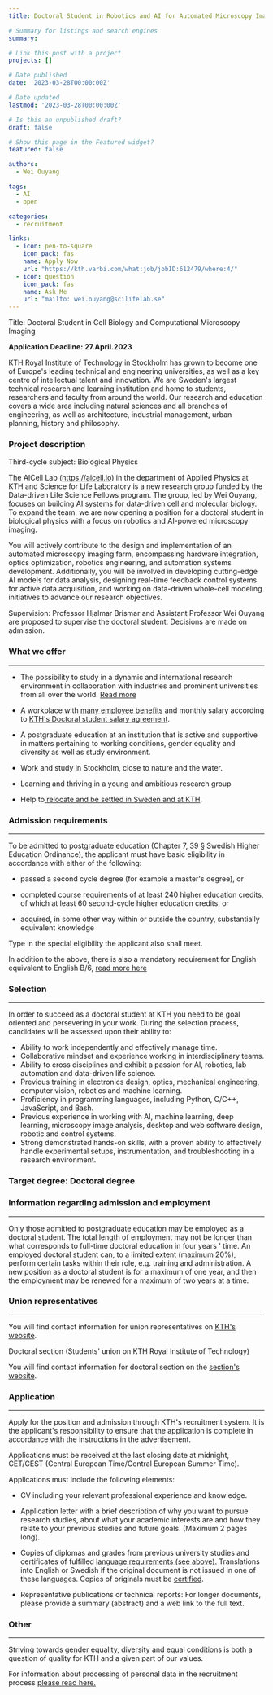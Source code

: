 ```yaml
---
title: Doctoral Student in Robotics and AI for Automated Microscopy Imaging

# Summary for listings and search engines
summary: 

# Link this post with a project
projects: []

# Date published
date: '2023-03-28T00:00:00Z'

# Date updated
lastmod: '2023-03-28T00:00:00Z'

# Is this an unpublished draft?
draft: false

# Show this page in the Featured widget?
featured: false

authors:
  - Wei Ouyang

tags:
  - AI
  - open

categories:
  - recruitment

links:
  - icon: pen-to-square
    icon_pack: fas
    name: Apply Now
    url: "https://kth.varbi.com/what:job/jobID:612479/where:4/"
  - icon: question
    icon_pack: fas
    name: Ask Me
    url: "mailto: wei.ouyang@scilifelab.se"
---
```

Title:  Doctoral Student in Cell Biology and Computational Microscopy Imaging

**Application Deadline: 27.April.2023**

KTH Royal Institute of Technology in Stockholm has grown to become one of Europe's leading technical and engineering universities, as well as a key centre of intellectual talent and innovation. We are Sweden's largest technical research and learning institution and home to students, researchers and faculty from around the world. Our research and education covers a wide area including natural sciences and all branches of engineering, as well as architecture, industrial management, urban planning, history and philosophy.

### Project description

Third-cycle subject: Biological Physics

The AICell Lab (https://aicell.io) in the department of Applied Physics at KTH and Science for Life Laboratory is a new research group funded by the Data-driven Life Science Fellows program. The group, led by Wei Ouyang, focuses on building AI systems for data-driven cell and molecular biology. To expand the team, we are now opening a position for a doctoral student in biological physics with a focus on robotics and AI-powered microscopy imaging.

You will actively contribute to the design and implementation of an automated microscopy imaging farm, encompassing hardware integration, optics optimization, robotics engineering, and automation systems development. Additionally, you will be involved in developing cutting-edge AI models for data analysis, designing real-time feedback control systems for active data acquisition, and working on data-driven whole-cell modeling initiatives to advance our research objectives.


Supervision: Professor Hjalmar Brismar and Assistant Professor Wei Ouyang are proposed to supervise the doctoral student. Decisions are made on admission.

### What we offer
-------------

-   The possibility to study in a dynamic and international research environment in collaboration with industries and prominent universities from all over the world. [Read more](https://www.kth.se/en/studies/phd/why-1.521017)

-   A workplace with [many employee benefits](https://www.kth.se/en/om/work-at-kth/en-arbetsplats-med-manga-formaner-1.467932) and monthly salary according to [KTH's Doctoral student salary agreement](https://intra.kth.se/en/anstallning/anstallningsvillkor/lon/doktorandstegen-1.572915).

-   A postgraduate education at an institution that is active and supportive in matters pertaining to working conditions, gender equality and diversity as well as study environment.

-   Work and study in Stockholm, close to nature and the water.

-   Learning and thriving in a young and ambitious research group

-   Help to[ relocate and be settled in Sweden and at KTH](https://www.kth.se/en/om/work-at-kth/relocation).

### Admission requirements
----------------------

To be admitted to postgraduate education (Chapter 7, 39 § Swedish Higher Education Ordinance), the applicant must have basic eligibility in accordance with either of the following:

-   passed a second cycle degree (for example a master's degree), or

-   completed course requirements of at least 240 higher education credits, of which at least 60 second-cycle higher education credits, or

-   acquired, in some other way within or outside the country, substantially equivalent knowledge

Type in the special eligibility the applicant also shall meet.

In addition to the above, there is also a mandatory requirement for English equivalent to English B/6, [read more here](https://www.kth.se/en/studies/phd/admission-requirements-1.520175)

### Selection 
----------

In order to succeed as a doctoral student at KTH you need to be goal oriented and persevering in your work. During the selection process, candidates will be assessed upon their ability to:
  - Ability to work independently and effectively manage time.
  - Collaborative mindset and experience working in interdisciplinary teams.
  - Ability to cross disciplines and exhibit a passion for AI, robotics, lab automation and data-driven life science.
  - Previous training in electronics design, optics, mechanical engineering, computer vision, robotics and machine learning.
  - Proficiency in programming languages, including Python, C/C++, JavaScript, and Bash.
  - Previous experience in working with AI, machine learning, deep learning, microscopy image analysis, desktop and web software design, robotic and control systems.
  - Strong demonstrated hands-on skills, with a proven ability to effectively handle experimental setups, instrumentation, and troubleshooting in a research environment.


### Target degree: Doctoral degree

### Information regarding admission and employment
----------------------------------------------

Only those admitted to postgraduate education may be employed as a doctoral student. The total length of employment may not be longer than what corresponds to full-time doctoral education in four years ' time. An employed doctoral student can, to a limited extent (maximum 20%), perform certain tasks within their role, e.g. training and administration. A new position as a doctoral student is for a maximum of one year, and then the employment may be renewed for a maximum of two years at a time.

### Union representatives
---------------------

You will find contact information for union representatives on  [KTH's website](https://intra.kth.se/en/administration/rekrytering/annonsering/fackrepresentanter-1.500898).

Doctoral section (Students' union on KTH Royal Institute of Technology)

You will find contact information for doctoral section on the  [section's website](https://www.dr.kth.se/).

### Application
-----------

Apply for the position and admission through KTH's recruitment system. It is the applicant's responsibility to ensure that the application is complete in accordance with the instructions in the advertisement.

Applications must be received at the last closing date at midnight, CET/CEST (Central European Time/Central European Summer Time).

Applications must include the following elements:

-   CV including your relevant professional experience and knowledge.

-   Application letter with a brief description of why you want to pursue research studies, about what your academic interests are and how they relate to your previous studies and future goals. (Maximum 2 pages long).

-   Copies of diplomas and grades from previous university studies and certificates of fulfilled [language requirements (see above).](https://www.kth.se/en/studies/phd/admission-requirements-1.520175)  Translations into English or Swedish if the original document is not issued in one of these languages. Copies of originals must be [certified](https://www.kth.se/en/student/framtid/examen/verifiering/vidimering-av-handlingar-1.55190).

-   Representative publications or technical reports: For longer documents, please provide a summary (abstract) and a web link to the full text.

### Other
-----

Striving towards gender equality, diversity and equal conditions is both a question of quality for KTH and a given part of our values. 

For information about processing of personal data in the recruitment process [please read here.](https://www.kth.se/en/om/work-at-kth/processing-of-personal-data-in-the-recruitment-process-1.823440)
